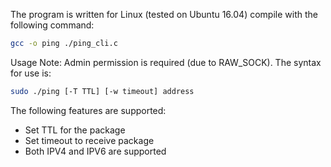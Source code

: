The program is written for Linux (tested on Ubuntu 16.04)
compile with the following command:
```bash
gcc -o ping ./ping_cli.c
```

Usage
Note: Admin permission is required (due to RAW_SOCK). The syntax for use is:
```bash
sudo ./ping [-T TTL] [-w timeout] address
```
The following features are supported:
- Set TTL for the package
- Set timeout to receive package
- Both IPV4 and IPV6 are supported
